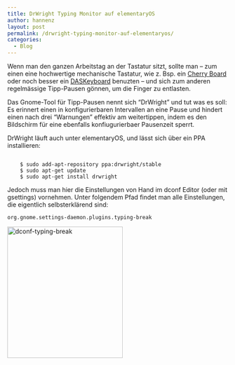 ```yaml
---
title: DrWright Typing Monitor auf elementaryOS
author: hannenz
layout: post
permalink: /drwright-typing-monitor-auf-elementaryos/
categories:
  - Blog
---
```

Wenn man den ganzen Arbeitstag an der Tastatur sitzt, sollte man &#8211; zum einen eine hochwertige mechanische Tastatur, wie z. Bsp. ein [Cherry Board][1] oder noch besser ein [DASKeyboard][2] benuzten &#8211; und sich zum anderen regelmässige Tipp-Pausen gönnen, um die Finger zu entlasten.

<!--more-->

Das Gnome-Tool für Tipp-Pausen nennt sich &#8220;DrWright&#8221; und tut was es soll: Es erinnert einen in konfigurierbaren Intervallen an eine Pause und hindert einen nach drei &#8220;Warnungen&#8221; effektiv am weitertippen, indem es den Bildschirm für eine ebenfalls konfiugurierbaer Pausenzeit sperrt.

DrWright läuft auch unter elementaryOS, und lässt sich über ein PPA installieren:

<pre><code class="language-bash">
    $ sudo add-apt-repository ppa:drwright/stable
    $ sudo apt-get update
    $ sudo apt-get install drwright
</code></pre>
    

Jedoch muss man hier die Einstellungen von Hand im dconf Editor (oder mit gsettings) vornehmen. Unter folgendem Pfad findet man alle Einstellungen, die eigentlich selbsterklärend sind:

<pre><code class="language-none">org.gnome.settings-daemon.plugins.typing-break</code></pre>
    

[<img src="http://hannenz.de/wp-content/uploads/2014/04/dconf-typing-break-263x300.jpg" alt="dconf-typing-break" width="263" height="300" class="alignnone size-medium wp-image-268" />][3]

 [1]: http://www.cherry.de/cid/tastaturen_CHERRY_MX-Board_30.htm
 [2]: http://daskeyboard.com
 [3]: http://hannenz.de/wp-content/uploads/2014/04/dconf-typing-break.jpg